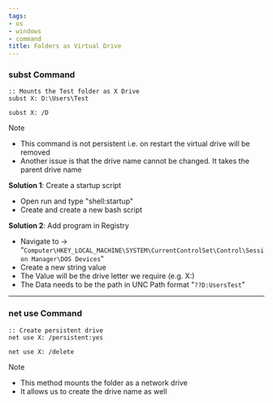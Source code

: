 ```yaml
---
tags:
- os
- windows
- command
title: Folders as Virtual Drive
---
```


### subst Command

````batch
:: Mounts the Test folder as X Drive
subst X: D:\Users\Test 

subst X: /D
````

 > [!NOTE]
 > * This command is not persistent i.e. on restart the virtual drive will be removed
 > * Another issue is that the drive name cannot be changed. It takes the parent drive name

**Solution 1**: Create a startup script

* Open run and type "shell:startup"
* Create and create a new bash script

**Solution 2**: Add program in Registry

* Navigate to -> "`Computer\HKEY_LOCAL_MACHINE\SYSTEM\CurrentControlSet\Control\Session Manager\DOS Devices`"
* Create a new string value
* The Value will be the drive letter we require (e.g. X:)
* The Data needs to be the path in UNC Path format "`??D:UsersTest`"

---

### net use Command

````batch
:: Create persistent drive
net use X: /persistent:yes 

net use X: /delete
````

 > [!NOTE]
 > * This method mounts the folder as a network drive
 > * It allows us to create the drive name as well